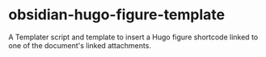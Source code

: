 # obsidian-hugo-figure-template
A Templater script and template to insert a Hugo figure shortcode linked to one of the document's linked attachments.
